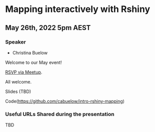 # Mapping interactively with Rshiny

## May 26th, 2022 5pm AEST

### Speaker

* Christina Buelow

Welcome to our May event!

[RSVP via Meetup](https://bit.ly/37mKf32). 

All welcome.

Slides (TBD)

Code(https://github.com/cabuelow/intro-rshiny-mapping)

### Useful URLs Shared during the presentation
TBD
